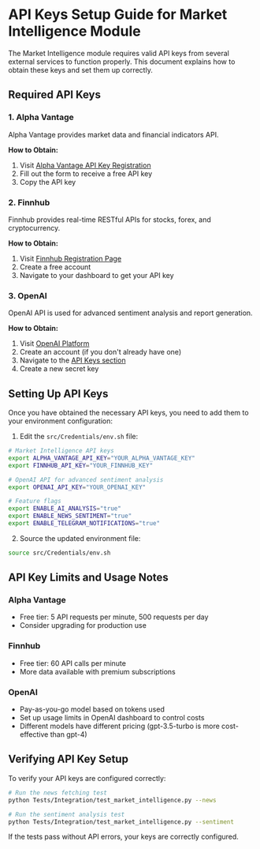 # API Keys Setup Guide for Market Intelligence Module

The Market Intelligence module requires valid API keys from several external services to function properly. This document explains how to obtain these keys and set them up correctly.

## Required API Keys

### 1. Alpha Vantage
Alpha Vantage provides market data and financial indicators API.

**How to Obtain:**
1. Visit [Alpha Vantage API Key Registration](https://www.alphavantage.co/support/#api-key)
2. Fill out the form to receive a free API key
3. Copy the API key

### 2. Finnhub
Finnhub provides real-time RESTful APIs for stocks, forex, and cryptocurrency.

**How to Obtain:**
1. Visit [Finnhub Registration Page](https://finnhub.io/register)
2. Create a free account
3. Navigate to your dashboard to get your API key

### 3. OpenAI
OpenAI API is used for advanced sentiment analysis and report generation.

**How to Obtain:**
1. Visit [OpenAI Platform](https://platform.openai.com/signup)
2. Create an account (if you don't already have one)
3. Navigate to the [API Keys section](https://platform.openai.com/account/api-keys)
4. Create a new secret key

## Setting Up API Keys

Once you have obtained the necessary API keys, you need to add them to your environment configuration:

1. Edit the `src/Credentials/env.sh` file:

```bash
# Market Intelligence API keys
export ALPHA_VANTAGE_API_KEY="YOUR_ALPHA_VANTAGE_KEY"
export FINNHUB_API_KEY="YOUR_FINNHUB_KEY"

# OpenAI API for advanced sentiment analysis
export OPENAI_API_KEY="YOUR_OPENAI_KEY"

# Feature flags
export ENABLE_AI_ANALYSIS="true"
export ENABLE_NEWS_SENTIMENT="true"
export ENABLE_TELEGRAM_NOTIFICATIONS="true"
```

2. Source the updated environment file:

```bash
source src/Credentials/env.sh
```

## API Key Limits and Usage Notes

### Alpha Vantage
- Free tier: 5 API requests per minute, 500 requests per day
- Consider upgrading for production use

### Finnhub
- Free tier: 60 API calls per minute
- More data available with premium subscriptions

### OpenAI
- Pay-as-you-go model based on tokens used
- Set up usage limits in OpenAI dashboard to control costs
- Different models have different pricing (gpt-3.5-turbo is more cost-effective than gpt-4)

## Verifying API Key Setup

To verify your API keys are configured correctly:

```bash
# Run the news fetching test
python Tests/Integration/test_market_intelligence.py --news

# Run the sentiment analysis test
python Tests/Integration/test_market_intelligence.py --sentiment
```

If the tests pass without API errors, your keys are correctly configured.
